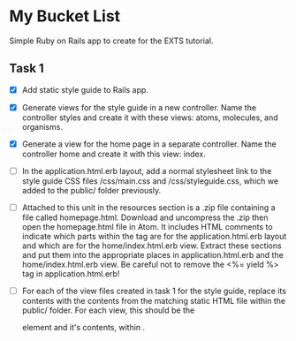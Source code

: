 # My Bucket List
Simple Ruby on Rails app to create for the EXTS tutorial.

## Task 1
- [X] Add static style guide to Rails app.

- [X] Generate views for the style guide in a new controller. Name the controller styles and create it with these views: atoms, molecules, and organisms.

- [X] Generate a view for the home page in a separate controller. Name the controller home and create it with this view: index.

- [ ] In the application.html.erb layout, add a normal stylesheet link to the style guide CSS files /css/main.css and /css/styleguide.css, which we added to the public/ folder previously.

- [ ] Attached to this unit in the resources section is a .zip file containing a file called homepage.html. Download and uncompress the .zip then open the homepage.html file in Atom. It includes HTML comments to indicate which parts within the <body> tag are for the application.html.erb layout and which are for the home/index.html.erb view. Extract these sections and put them into the appropriate places in application.html.erb and the home/index.html.erb view. Be careful not to remove the <%= yield %> tag in application.html.erb!

- [ ] For each of the view files created in task 1 for the style guide, replace its contents with the contents from the matching static HTML file within the public/ folder. For each view, this should be the <main> element and it's contents, within <body>.
